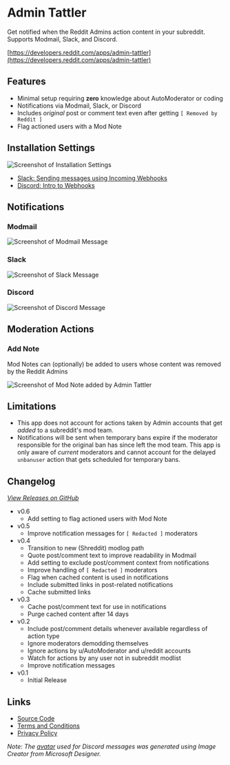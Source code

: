 # Admin Tattler

Get notified when the Reddit Admins action content in your subreddit. Supports Modmail, Slack, and Discord.

[https://developers.reddit.com/apps/admin-tattler](https://developers.reddit.com/apps/admin-tattler)

## Features

* Minimal setup requiring **zero** knowledge about AutoModerator or coding
* Notifications via Modmail, Slack, or Discord
* Includes *original* post or comment text even after getting `[ Removed by Reddit ]`
* Flag actioned users with a Mod Note

## Installation Settings

![Screenshot of Installation Settings](https://github.com/user-attachments/assets/e93647fc-4c1c-4c5e-a335-c8b860ec2a2e)

* [Slack: Sending messages using Incoming Webhooks](https://api.slack.com/messaging/webhooks)
* [Discord: Intro to Webhooks](https://support.discord.com/hc/en-us/articles/228383668-Intro-to-Webhooks)

## Notifications

### Modmail

![Screenshot of Modmail Message](https://github.com/user-attachments/assets/dd8bbfde-6911-4e66-b4da-46e853977a0c)

### Slack

![Screenshot of Slack Message](https://github.com/user-attachments/assets/c8e3c599-8c64-413d-8150-713a8f0caa00)

### Discord

![Screenshot of Discord Message](https://github.com/user-attachments/assets/18fecde7-0f95-41c8-965f-56ae7fd01855)

## Moderation Actions

### Add Note

Mod Notes can (optionally) be added to users whose content was removed by the Reddit Admins

![Screenshot of Mod Note added by Admin Tattler](https://github.com/user-attachments/assets/f3e84f6b-1e8f-4a7e-b72c-1245b21c3f12)

## Limitations

* This app does not account for actions taken by Admin accounts that get *added* to a subreddit's mod team.
* Notifications will be sent when temporary bans expire if the moderator responsible for the original ban has since left the mod team. This app is only aware of *current* moderators and cannot account for the delayed `unbanuser` action that gets scheduled for temporary bans.

## Changelog

*[View Releases on GitHub](https://github.com/shiruken/admin-tattler/releases)*

* v0.6
  * Add setting to flag actioned users with Mod Note
* v0.5
  * Improve notification messages for `[ Redacted ]` moderators
* v0.4
  * Transition to new (Shreddit) modlog path
  * Quote post/comment text to improve readability in Modmail
  * Add setting to exclude post/comment context from notifications
  * Improve handling of `[ Redacted ]` moderators
  * Flag when cached content is used in notifications
  * Include submitted links in post-related notifications
  * Cache submitted links
* v0.3
  * Cache post/comment text for use in notifications
  * Purge cached content after 14 days
* v0.2
  * Include post/comment details whenever available regardless of action type
  * Ignore moderators demodding themselves
  * Ignore actions by u/AutoModerator and u/reddit accounts
  * Watch for actions by any user not in subreddit modlist
  * Improve notification messages
* v0.1
  * Initial Release

## Links

* [Source Code](https://github.com/shiruken/admin-tattler)
* [Terms and Conditions](https://github.com/shiruken/admin-tattler/blob/main/TERMS.md)
* [Privacy Policy](https://github.com/shiruken/admin-tattler/blob/main/PRIVACY.md)

*Note: The [avatar](https://github.com/shiruken/admin-tattler/blob/main/assets/avatar.jpg) used for Discord messages was generated using Image Creator from Microsoft Designer.*
